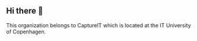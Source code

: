 ## Hi there 👋

This organization belongs to CaptureIT which is located at the IT University of Copenhagen.
